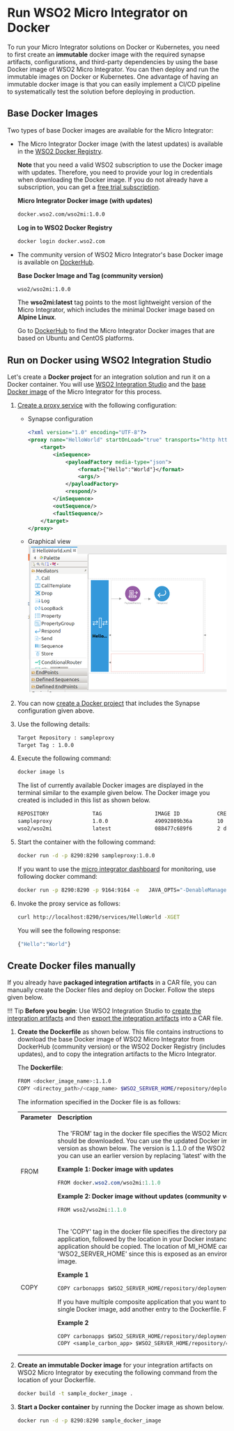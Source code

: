 
# Run WSO2 Micro Integrator on Docker

To run your Micro Integrator solutions on Docker or Kubernetes, you need
to first create an **immutable** docker image with the required synapse
artifacts, configurations, and third-party dependencies by using the
base Docker image of WSO2 Micro Integrator. You can then deploy and run
the immutable images on Docker or Kubernetes. One advantage of having an
immutable docker image is that you can easily implement a CI/CD pipeline
to systematically test the solution before deploying in production.

## Base Docker Images

Two types of base Docker images are available for the Micro Integrator:

-   The Micro Integrator Docker image (with the latest updates) is
    available in the [WSO2 Docker Registry](https://docker.wso2.com/).
    
    **Note** that you need a valid WSO2 subscription to use the Docker
    image with updates. Therefore, you need to provide your log in
    credentials when downloading the Docker image. If you do not already
    have a subscription, you can get a [free trial subscription](https://wso2.com/subscription/free-trial).

    **Micro Integrator Docker image (with updates)**

    ```bash
    docker.wso2.com/wso2mi:1.0.0
    ```

    **Log in to WSO2 Docker Registry**

    ```bash
    docker login docker.wso2.com
    ```

-   The community version of WSO2 Micro Integrator's base Docker image is
    available on [DockerHub](https://hub.docker.com/r/wso2/wso2mi).
    
    **Base Docker Image and Tag (community version)**
    
    ```bash
    wso2/wso2mi:1.0.0
    ```
    The **wso2mi:latest** tag points to the most lightweight version of the Micro Integrator, which includes the minimal Docker image based on **Alpine Linux**.
    
    Go to [DockerHub](https://hub.docker.com/r/wso2/wso2mi/tags) to find the Micro Integrator Docker images that are based on Ubuntu and CentOS platforms.

## Run on Docker using WSO2 Integration Studio

Let's create a **Docker project** for an integration solution and run it on a Docker container. You will use [WSO2 Integration Studio](../../../develop/WSO2-Integration-Studio) and the [base Docker image](#base-docker-images) of the Micro Integrator for this process.

1.  [Create a proxy service](../../../develop/creating-artifacts/creating-a-proxy-service) with the following configuration:

    - Synapse configuration

        ```xml
        <?xml version="1.0" encoding="UTF-8"?>
        <proxy name="HelloWorld" startOnLoad="true" transports="http https" xmlns="http://ws.apache.org/ns/synapse">
            <target>
                <inSequence>
                    <payloadFactory media-type="json">
                        <format>{"Hello":"World"}</format>
                        <args/>
                    </payloadFactory>
                    <respond/>
                </inSequence>
                <outSequence/>
                <faultSequence/>
            </target>
        </proxy>
        ```

    - Graphical view
       ![Sample Proxy Service](../../assets/img/sample-proxy-service.png)

2.  You can now [create a Docker project](../../develop/create-docker-project.md) that includes the Synapse configuration given above.
3.  Use the following details:
    ```bash
    Target Repository : sampleproxy
    Target Tag : 1.0.0
    ```

4.  Execute the following command:
    ```bash
    docker image ls
    ``` 

    The list of currently available Docker images are displayed in the terminal similar to the example given below. The Docker image you created is included in this list as shown below.

    ```bash
    REPOSITORY              TAG                 IMAGE ID            CREATED             SIZE
    sampleproxy             1.0.0               49092809b36a        10 minutes ago      315MB
    wso2/wso2mi             latest              088477c689f6        2 days ago          315MB
    ```
    
5.  Start the container with the following command:

    ```bash
    docker run -d -p 8290:8290 sampleproxy:1.0.0
    ```

    If you want to use the [micro integrator dashboard](../../administer-and-observe/working-with-monitoring-dashboard.md) for monitoring, use following docker command:

    ```bash
    docker run -p 8290:8290 -p 9164:9164 -e   JAVA_OPTS="-DenableManagementApi=true" sampleproxy:1.0.0
    ```

6.  Invoke the proxy service as follows:

    ```bash
    curl http://localhost:8290/services/HelloWorld -XGET
    ```

    You will see the following response:
     
    ```bash
    {"Hello":"World"}
    ```

## Create Docker files manually

If you already have **packaged integration artifacts** in a CAR file, you can manually create the Docker files and deploy on Docker. Follow the steps given below.

!!! Tip
    **Before you begin**: Use WSO2 Integration Studio to [create the integration artifacts](../../../develop/intro-integration-development/#develop_artifacts) and then [export the integration artifacts](../../develop/exporting-artifacts.md) into a CAR file.

1.  **Create the Dockerfile** as shown below. This file contains
    instructions to download the base Docker image of WSO2 Micro
    Integrator from DockerHub (community version) or the WSO2 Docker
    Registry (includes updates), and to copy the integration artifacts
    to the Micro Integrator.  

    The **Dockerfile**:

    ```bash
    FROM <docker_image_name>:1.1.0
    COPY <directoy_path>/<capp_name> $WSO2_SERVER_HOME/repository/deployment/server/carbonapps
    ```
    The information specified in the Docker file is as follows:

    <table>
    <tbody>
    <tr>
        <th>Parameter</th>
        <th>Description</th>
    </tr>
    <tr class="odd">
    <td>FROM</td>
    <td><div class="content-wrapper">
    <p>The 'FROM' tag in the docker file specifies the WSO2 Micro Integrator version that should be downloaded. You can use the updated Docker image or the community version as shown below. The version is 1.1.0 of the WSO2 Micro Integrator. If required, you can use an earlier version by replacing 'latest' with the version number.</p>
    <div class="code panel pdl" style="border-width: 1px;">
    <div class="codeHeader panelHeader pdl" style="border-bottom-width: 1px;">
    <strong>Example 1: Docker image with updates</strong>
    </div>
    <div class="codeContent panelContent pdl">
    <div class="sourceCode" id="cb1" data-syntaxhighlighter-params="brush: java; gutter: false; theme: Confluence" data-theme="Confluence" style="brush: java; gutter: false; theme: Confluence"><pre class="sourceCode java"><code class="sourceCode java"><span id="cb1-1"><a href="#cb1-1"></a>FROM docker.<span class="fu">wso2</span>.<span class="fu">com</span>/wso2mi:<span class="fl">1.1.</span><span class="dv">0</span></span></code></pre></div>
    </div>
    </div>
    <div class="code panel pdl" style="border-width: 1px;">
    <div class="codeHeader panelHeader pdl" style="border-bottom-width: 1px;">
    <strong>Example 2: Docker image without updates (community version)</strong>
    </div>
    <div class="codeContent panelContent pdl">
    <div class="sourceCode" id="cb2" data-syntaxhighlighter-params="brush: java; gutter: false; theme: Confluence" data-theme="Confluence" style="brush: java; gutter: false; theme: Confluence"><pre class="sourceCode java"><code class="sourceCode java"><span id="cb2-1"><a href="#cb2-1"></a>FROM wso2/wso2mi:<span class="fl">1.1.</span><span class="dv">0</span></span></code></pre></div>
    </div>
    </div>
    </div></td>
    </tr>
    <tr class="even">
    <td>COPY</td>
    <td><div class="content-wrapper">
    <p>The 'COPY' tag in the docker file specifies the directory path to your composite application, followed by the location in your Docker instance to which the composite application should be copied. 
    The location of MI_HOME can be referred to as 'WSO2_SERVER_HOME' since this is exposed as an environment variable from the base image.</p>
    <div class="code panel pdl" style="border-width: 1px;">
    <div class="codeHeader panelHeader pdl" style="border-bottom-width: 1px;">
    <strong>Example 1</strong>
    </div>
    <div class="codeContent panelContent pdl">
    <div class="sourceCode" id="cb3" data-syntaxhighlighter-params="brush: java; gutter: false; theme: Confluence" data-theme="Confluence" style="brush: java; gutter: false; theme: Confluence"><pre class="sourceCode java"><code class="sourceCode java"><span id="cb3-1"><a href="#cb3-1"></a>COPY carbonapps $WSO2_SERVER_HOME/repository/deployment/server/carbonapps</span></code></pre></div>
    </div>
    </div>
    <p>If you have multiple composite application that you want to deploy in Docker using a single Docker image, add another entry to the Dockerfile. For example:</p>
    <div class="code panel pdl" style="border-width: 1px;">
    <div class="codeHeader panelHeader pdl" style="border-bottom-width: 1px;">
    <strong>Example 2</strong>
    </div>
    <div class="codeContent panelContent pdl">
    <div class="sourceCode" id="cb4" data-syntaxhighlighter-params="brush: java; gutter: false; theme: Confluence" data-theme="Confluence" style="brush: java; gutter: false; theme: Confluence"><pre class="sourceCode java"><code class="sourceCode java"><span id="cb4-1"><a href="#cb4-1"></a>COPY carbonapps $WSO2_SERVER_HOME/repository/deployment/server/carbonapps</span>
    <span id="cb4-2"><a href="#cb4-2"></a>COPY &lt;sample_carbon_app&gt; $WSO2_SERVER_HOME/repository/deployment/server/carbonapps</span></code></pre></div>
    </div>
    </div>
    </div></td>
    </tr>
    </tbody>
    </table>

2.  **Create an immutable Docker image** for your integration artifacts on WSO2 Micro Integrator by executing the following command from the location of your Dockerfile.

    ```bash
    docker build -t sample_docker_image .
    ```

3.  **Start a Docker container** by running the Docker image as shown below.

    ```bash
    docker run -d -p 8290:8290 sample_docker_image
    ```
